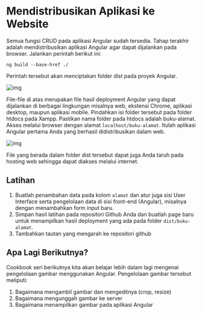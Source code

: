 # Mendistribusikan Aplikasi ke Website

Semua fungsi CRUD pada aplikasi Angular sudah tersedia. Tahap terakhir adalah mendistribusikan aplikasi Angular agar dapat dijalankan pada browser. Jalankan perintah berikut ini:

```
ng build --base-href ./
```

Perintah tersebut akan menciptakan folder dist pada proyek Angular.

![img](https://lh3.googleusercontent.com/iUrmSxYHI21nbo46dUG5nA4y7r5vbzNUaIG05r1bsRaMELOSDufRniaYY4Ax7zRlqPQCQmsfiZtIc4sdtc1Z8KYkwVCQa6sW3T6a-qYD8SUwq2QhAxabwHAivxI4oC6DADfRVlcP)

File-file di atas merupakan file hasil deployment Angular yang dapat dijalankan di berbagai lingkungan misalnya web, ekstensi Chrome, aplikasi desktop, maupun aplikasi mobile. Pindahkan isi folder tersebut pada folder htdocs pada Xampp. Pastikan nama folder pada htdocs adalah buku-alamat. Akses melalui browser dengan alamat `localhost/buku-alamat`. Itulah aplikasi Angular pertama Anda yang berhasil didistribusikan dalam web.

![img](https://lh3.googleusercontent.com/Up9hg7k2q4qtQs_OvamelV-eC1CZIGX_IPiSCBGBu6fKMUF-6G6IGfZDZNIFpOOl2tPAkQe279I4EDpmoC1pVZVo0HarzZ03XkCEPzukp0w9knfC0Zn3U9Ino1bgD2DmyS3E6Sf1)

File yang berada dalam folder dist tersebut dapat juga Anda taruh pada hosting web sehingga dapat diakses melalui internet.

## Latihan

1. Buatlah penambahan data pada kolom `alamat` dan atur juga sisi User Interface serta pengelolaan data di sisi front-end (Angular), misalnya dengan menambahkan form input baru.
2. Simpan hasil latihan pada repositori Github Anda dan buatlah page baru untuk menampilkan hasil deployment yang ada pada folder `dist/buku-alamat`.
3. Tambahkan tautan yang mengarah ke repositori github 

## Apa Lagi Berikutnya?

Cookbook seri berikutnya kita akan belajar lebih dalam lagi mengenai pengelolaan gambar menggunakan Angular. Pengelolaan gambar tersebut meliputi:

1. Bagaimana mengambil gambar dan mengeditnya (crop, resize)
2. Bagaimana mengunggah gambar ke server
3. Bagaimana menampilkan gambar pada aplikasi Angular


